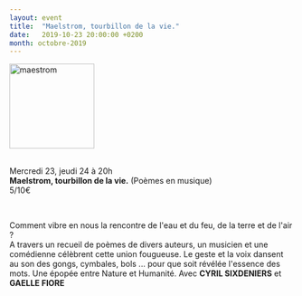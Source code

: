 ```yaml
---
layout: event
title:  "Maelstrom, tourbillon de la vie."
date:   2019-10-23 20:00:00 +0200
month: octobre-2019
---
```

<span style="font-weight:400;"><img class=" size-thumbnail wp-image-6675 alignleft" src="http://localhost/wpagendarts/wp-content/uploads/2019/06/maestrom.jpg?w=150" alt="maestrom" width="150" height="150" /></span>

<span style="font-weight:400;"><br /> Mercredi 23, jeudi 24 à 20h<br /> </span>**Maelstrom, tourbillon de la vie.** (<span style="font-weight:400;">Poèmes en musique)<br /> 5/10€</span>

&nbsp;

<span style="font-weight:400;">Comment vibre en nous la rencontre de l'eau et du feu, de la terre et de l'air ?<br /> </span><span style="font-weight:400;">A travers un recueil de poèmes de divers auteurs, un musicien et une comédienne célèbrent cette union fougueuse. </span><span style="font-weight:400;">Le geste et la voix dansent au son des gongs, cymbales, bols ... pour que soit révélée l'essence des mots. </span><span style="font-weight:400;">Une épopée entre Nature et Humanité. </span><span style="font-weight:400;">Avec <strong>CYRIL SIXDENIERS</strong> et<strong> GAELLE FIORE</strong></span>